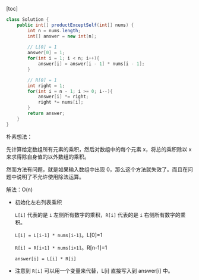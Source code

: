 [toc]

```java
class Solution {
    public int[] productExceptSelf(int[] nums) {
        int n = nums.length;
        int[] answer = new int[n];
        
        // L[0] = 1
        answer[0] = 1;
        for(int i = 1; i < n; i++){
            answer[i] = answer[i - 1] * nums[i - 1];
        }

        // R[0] = 1
        int right = 1;
        for(int i = n - 1; i >= 0; i--){
            answer[i] *= right;
            right *= nums[i];
        }
        return answer;
    }
}
```

朴素想法：

先计算给定数组所有元素的乘积，然后对数组中的每个元素 x，将总的乘积除以 x 来求得除自身值的以外数组的乘积。

然而方法有问题，就是如果输入数组中出现 0，那么这个方法就失效了。而且在问题中说明了不允许使用除法运算。



解法：O(n)

- 初始化左右列表乘积

  `L[i]` 代表的是 `i` 左侧所有数字的乘积，`R[i]` 代表的是 `i` 右侧所有数字的乘积。

  `L[i] = L[i-1] * nums[i-1]`。L[0]=1

  `R[i] = R[i+1] * nums[i+1]`。R[n-1]=1

  `answer[i] = L[i] * R[i]`

- 注意到 `R[i]` 可以用一个变量来代替，L[i] 直接写入到 answer[i] 中。